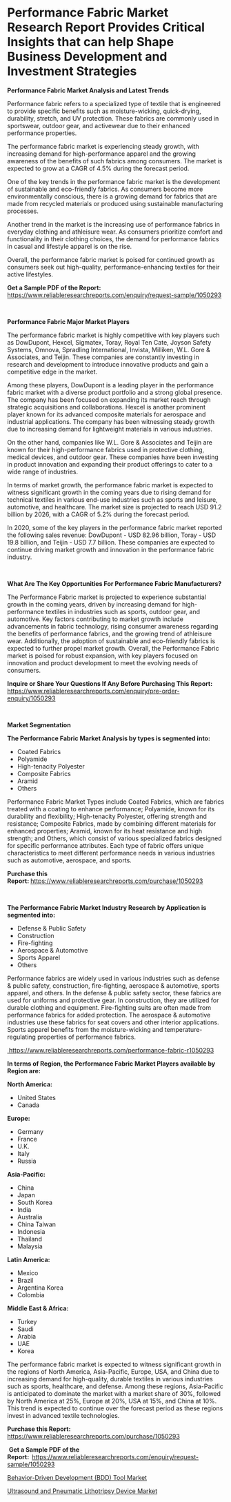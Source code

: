 <p><h1>Performance Fabric Market Research Report Provides Critical Insights that can help Shape Business Development and Investment Strategies</h1></p><p><strong>Performance Fabric Market Analysis and Latest Trends</strong></p>
<p><p>Performance fabric refers to a specialized type of textile that is engineered to provide specific benefits such as moisture-wicking, quick-drying, durability, stretch, and UV protection. These fabrics are commonly used in sportswear, outdoor gear, and activewear due to their enhanced performance properties.</p><p>The performance fabric market is experiencing steady growth, with increasing demand for high-performance apparel and the growing awareness of the benefits of such fabrics among consumers. The market is expected to grow at a CAGR of 4.5% during the forecast period.</p><p>One of the key trends in the performance fabric market is the development of sustainable and eco-friendly fabrics. As consumers become more environmentally conscious, there is a growing demand for fabrics that are made from recycled materials or produced using sustainable manufacturing processes.</p><p>Another trend in the market is the increasing use of performance fabrics in everyday clothing and athleisure wear. As consumers prioritize comfort and functionality in their clothing choices, the demand for performance fabrics in casual and lifestyle apparel is on the rise.</p><p>Overall, the performance fabric market is poised for continued growth as consumers seek out high-quality, performance-enhancing textiles for their active lifestyles.</p></p>
<p><strong>Get a Sample PDF of the Report:&nbsp;</strong> <a href="https://www.reliableresearchreports.com/enquiry/request-sample/1050293">https://www.reliableresearchreports.com/enquiry/request-sample/1050293</a></p>
<p>&nbsp;</p>
<p><strong>Performance Fabric Major Market Players</strong></p>
<p><p>The performance fabric market is highly competitive with key players such as DowDupont, Hexcel, Sigmatex, Toray, Royal Ten Cate, Joyson Safety Systems, Omnova, Spradling International, Invista, Milliken, W.L. Gore & Associates, and Teijin. These companies are constantly investing in research and development to introduce innovative products and gain a competitive edge in the market.</p><p>Among these players, DowDupont is a leading player in the performance fabric market with a diverse product portfolio and a strong global presence. The company has been focused on expanding its market reach through strategic acquisitions and collaborations. Hexcel is another prominent player known for its advanced composite materials for aerospace and industrial applications. The company has been witnessing steady growth due to increasing demand for lightweight materials in various industries.</p><p>On the other hand, companies like W.L. Gore & Associates and Teijin are known for their high-performance fabrics used in protective clothing, medical devices, and outdoor gear. These companies have been investing in product innovation and expanding their product offerings to cater to a wide range of industries.</p><p>In terms of market growth, the performance fabric market is expected to witness significant growth in the coming years due to rising demand for technical textiles in various end-use industries such as sports and leisure, automotive, and healthcare. The market size is projected to reach USD 91.2 billion by 2026, with a CAGR of 5.2% during the forecast period.</p><p>In 2020, some of the key players in the performance fabric market reported the following sales revenue: DowDupont - USD 82.96 billion, Toray - USD 19.8 billion, and Teijin - USD 7.7 billion. These companies are expected to continue driving market growth and innovation in the performance fabric industry.</p></p>
<p>&nbsp;</p>
<p><strong>What Are The Key Opportunities For Performance Fabric Manufacturers?</strong></p>
<p><p>The Performance Fabric market is projected to experience substantial growth in the coming years, driven by increasing demand for high-performance textiles in industries such as sports, outdoor gear, and automotive. Key factors contributing to market growth include advancements in fabric technology, rising consumer awareness regarding the benefits of performance fabrics, and the growing trend of athleisure wear. Additionally, the adoption of sustainable and eco-friendly fabrics is expected to further propel market growth. Overall, the Performance Fabric market is poised for robust expansion, with key players focused on innovation and product development to meet the evolving needs of consumers.</p></p>
<p><strong>Inquire or Share Your Questions If Any Before Purchasing This Report:</strong> <a href="https://www.reliableresearchreports.com/enquiry/pre-order-enquiry/1050293">https://www.reliableresearchreports.com/enquiry/pre-order-enquiry/1050293</a></p>
<p>&nbsp;</p>
<p><strong>Market Segmentation</strong></p>
<p><strong>The Performance Fabric Market Analysis by types is segmented into:</strong></p>
<p><ul><li>Coated Fabrics</li><li>Polyamide</li><li>High-tenacity Polyester</li><li>Composite Fabrics</li><li>Aramid</li><li>Others</li></ul></p>
<p><p>Performance Fabric Market Types include Coated Fabrics, which are fabrics treated with a coating to enhance performance; Polyamide, known for its durability and flexibility; High-tenacity Polyester, offering strength and resistance; Composite Fabrics, made by combining different materials for enhanced properties; Aramid, known for its heat resistance and high strength; and Others, which consist of various specialized fabrics designed for specific performance attributes. Each type of fabric offers unique characteristics to meet different performance needs in various industries such as automotive, aerospace, and sports.</p></p>
<p><strong>Purchase this Report:&nbsp;</strong><a href="https://www.reliableresearchreports.com/purchase/1050293">https://www.reliableresearchreports.com/purchase/1050293</a></p>
<p>&nbsp;</p>
<p><strong>The Performance Fabric Market Industry Research by Application is segmented into:</strong></p>
<p><ul><li>Defense & Public Safety</li><li>Construction</li><li>Fire-fighting</li><li>Aerospace & Automotive</li><li>Sports Apparel</li><li>Others</li></ul></p>
<p><p>Performance fabrics are widely used in various industries such as defense & public safety, construction, fire-fighting, aerospace & automotive, sports apparel, and others. In the defense & public safety sector, these fabrics are used for uniforms and protective gear. In construction, they are utilized for durable clothing and equipment. Fire-fighting suits are often made from performance fabrics for added protection. The aerospace & automotive industries use these fabrics for seat covers and other interior applications. Sports apparel benefits from the moisture-wicking and temperature-regulating properties of performance fabrics.</p></p>
<p><a href="https://www.reliableresearchreports.com/performance-fabric-r1050293">&nbsp;https://www.reliableresearchreports.com/performance-fabric-r1050293</a></p>
<p><strong>In terms of Region, the Performance Fabric Market Players available by Region are:</strong></p>
<p>
    <p> <strong> North America: </strong>
        <ul>
            <li>United States</li>
            <li>Canada</li>
        </ul>
        </p> 
    <p> <strong> Europe: </strong>
        <ul>
            <li>Germany</li>
            <li>France</li>
            <li>U.K.</li>
            <li>Italy</li>
            <li>Russia</li>
        </ul>
        </p> 
    <p> <strong> Asia-Pacific: </strong>
        <ul>
            <li>China</li>
            <li>Japan</li>
            <li>South Korea</li>
            <li>India</li>
            <li>Australia</li>
            <li>China Taiwan</li>
            <li>Indonesia</li>
            <li>Thailand</li>
            <li>Malaysia</li>
        </ul>
        </p> 
    <p> <strong> Latin America: </strong>
        <ul>
            <li>Mexico</li>
            <li>Brazil</li>
            <li>Argentina Korea</li>
            <li>Colombia</li>
        </ul>
        </p> 
    <p> <strong> Middle East & Africa: </strong>
        <ul>
            <li>Turkey</li>
            <li>Saudi</li>
            <li>Arabia</li>
            <li>UAE</li>
            <li>Korea</li>
        </ul>
    </p>
    </p>
<p><p>The performance fabric market is expected to witness significant growth in the regions of North America, Asia-Pacific, Europe, USA, and China due to increasing demand for high-quality, durable textiles in various industries such as sports, healthcare, and defense. Among these regions, Asia-Pacific is anticipated to dominate the market with a market share of 30%, followed by North America at 25%, Europe at 20%, USA at 15%, and China at 10%. This trend is expected to continue over the forecast period as these regions invest in advanced textile technologies.</p></p>
<p><strong>Purchase this Report: </strong><a href="https://www.reliableresearchreports.com/purchase/1050293">https://www.reliableresearchreports.com/purchase/1050293</a></p>
<p>&nbsp;<strong>Get a Sample PDF of the Report:&nbsp;&nbsp;</strong><a href="https://www.reliableresearchreports.com/enquiry/request-sample/1050293">https://www.reliableresearchreports.com/enquiry/request-sample/1050293</a></p>
<p><strong></strong></p>
<p><p><a href="https://github.com/tamvrosiya/Market-Research-Report-List-5/blob/main/behavior-driven-development-bdd-tool-market.md">Behavior-Driven Development (BDD) Tool Market</a></p><p><a href="https://view.publitas.com/reportprime-1/global-ultrasound-and-pneumatic-lithotripsy-device-market-size-and-market-trends-analysis-by-regional-outlook-competitive-strategies-forecasted-for-period-from-2024-to-2031/">Ultrasound and Pneumatic Lithotripsy Device Market</a></p></p>